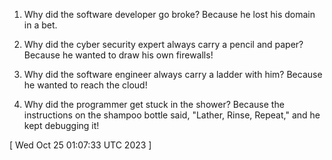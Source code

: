  
1. Why did the software developer go broke? Because he lost his domain in a bet.

2. Why did the cyber security expert always carry a pencil and paper? Because he wanted to draw his own firewalls!

3. Why did the software engineer always carry a ladder with him? Because he wanted to reach the cloud!

4. Why did the programmer get stuck in the shower? Because the instructions on the shampoo bottle said, "Lather, Rinse, Repeat," and he kept debugging it!
 
[ 
Wed Oct 25 01:07:33 UTC 2023
 ]
